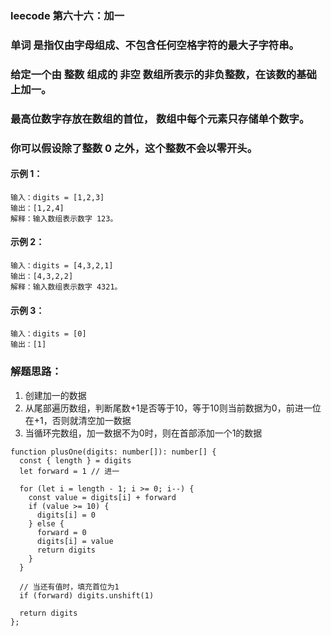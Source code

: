 ### leecode 第六十六：加一
### 单词 是指仅由字母组成、不包含任何空格字符的最大子字符串。
### 给定一个由 整数 组成的 非空 数组所表示的非负整数，在该数的基础上加一。
### 最高位数字存放在数组的首位， 数组中每个元素只存储单个数字。
### 你可以假设除了整数 0 之外，这个整数不会以零开头。
#### 示例 1：
```
输入：digits = [1,2,3]
输出：[1,2,4]
解释：输入数组表示数字 123。
```
#### 示例 2：
```
输入：digits = [4,3,2,1]
输出：[4,3,2,2]
解释：输入数组表示数字 4321。
```
#### 示例 3：
```
输入：digits = [0]
输出：[1]
```
### 解题思路：
1. 创建加一的数据
2. 从尾部遍历数组，判断尾数+1是否等于10，等于10则当前数据为0，前进一位在+1，否则就清空加一数据
3. 当循环完数组，加一数据不为0时，则在首部添加一个1的数据
```
function plusOne(digits: number[]): number[] {
  const { length } = digits
  let forward = 1 // 进一
  
  for (let i = length - 1; i >= 0; i--) {
    const value = digits[i] + forward
    if (value >= 10) {
      digits[i] = 0
    } else {
      forward = 0
      digits[i] = value
      return digits
    }
  }

  // 当还有值时，填充首位为1
  if (forward) digits.unshift(1)

  return digits
};
```